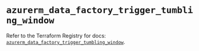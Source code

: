 # `azurerm_data_factory_trigger_tumbling_window`

Refer to the Terraform Registry for docs: [`azurerm_data_factory_trigger_tumbling_window`](https://registry.terraform.io/providers/hashicorp/azurerm/3.113.0/docs/resources/data_factory_trigger_tumbling_window).
